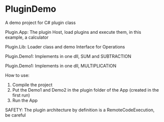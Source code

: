 # PluginDemo
A demo project for C# plugin class

Plugin.App: The plugin Host, load plugins and execute them, in this example, a calculator

Plugin.Lib: Loader class and demo Interface for Operations

Plugin.Demo1: Implements in one dll, SUM and SUBTRACTION

Plugin.Demo1: Implements in one dll, MULTIPLICATION

How to use:

1. Compile the project
2. Put the Demo1 and Demo2 in the plugin folder of the App (created in the first run)
3. Run the App

SAFETY: The plugin architecture by definition is a RemoteCodeExecution, be careful
